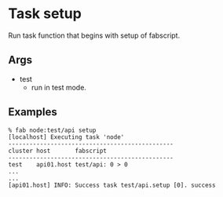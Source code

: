 # Task setup


Run task function that begins with setup of fabscript.

## Args
* test
  * run in test mode.

## Examples
```
% fab node:test/api setup
[localhost] Executing task 'node'
-----------------------------------------------
cluster host       fabscript
-----------------------------------------------
test    api01.host test/api: 0 > 0
...
...
[api01.host] INFO: Success task test/api.setup [0]. success
```
